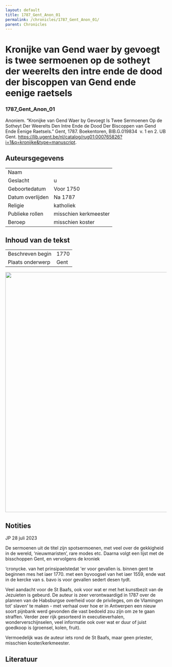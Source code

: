 ```yaml
---
layout: default
title: 1787_Gent_Anon_01
permalink: /chronicles/1787_Gent_Anon_01/
parent: Chronicles
--- 
```



# Kronijke van Gend waer by gevoegt is twee sermoenen op de sotheyt der weerelts den intre ende de dood der biscoppen van Gend ende eenige raetsels 

### 1787_Gent_Anon_01 

Anoniem. “Kronijke van Gend Waer by Gevoegt Is Twee Sermoenen Op de Sotheyt Der Weerelts Den Intre Ende de Dood Der Biscoppen van Gend Ende Eenige Raetsels.” Gent, 1787. Boekentoren, BIB.G.019834  v. 1 en 2. UB Gent. https://lib.ugent.be/nl/catalog/rug01:000765826?i=1&q=kronijke&type=manuscript. 

## Auteursgegevens 

| | | 
| --------------- | --------------- | 
| Naam |   | 
| Geslacht | u | 
| Geboortedatum | Voor 1750 | 
| Datum overlijden | Na 1787 | 
| Religie | katholiek | 
| Publieke rollen | misschien kerkmeester | 
| Beroep | misschien koster | 

## Inhoud van de tekst 

| | | 
| --------------- | --------------- | 
| Beschreven begin | 1770 | 
| Plaats onderwerp | Gent | 

[<img src="..\..\barplots_chronicles\1787_Gent_Anon_01.jpg" width="750"/>](..\..\barplots_chronicles\1787_Gent_Anon_01.jpg) 

## Notities 

JP 28 juli 2023

De sermoenen uit de titel zijn spotsermoenen, met veel over de gekkigheid in
de wereld, ‘nieuwmaristen’, rare modes etc. Daarna volgt een lijst met de
bisschoppen Gent, en vervolgens de kroniek

‘cronycke. van het prinsipaelstedat 'er voor gevallen is. binnen gent te
beginnen mes het iaer 1770. met een byvoogsel van het iaer 1559, ende wat in
de kercke van s. bavo is voor gevallen sedert desen tydt.

Veel aandacht voor de St Baafs, ook voor wat er met het kunstbezit van de
Jezuieten is gebeurd. De auteur is zeer verontwaardigd in 1787 over de plannen
van de Habsburgse overheid voor de privileges, om de Vlamingen tot’ slaven’ te
maken - met verhaal over hoe er in Antwerpen een nieuw soort pijnbank werd
gevonden die vast bedoeld zou zijn om ze te gaan straffen. Verder zeer rijk
gesorteerd in executieverhalen, wonderverschijnselen, veel informatie ook over
wat er duur of juist goedkoop is (groensel, kolen, fruit).

Vermoedelijk was de auteur iets rond de St Baafs, maar geen priester,
misschien koster/kerkmeester.



## Literatuur 


